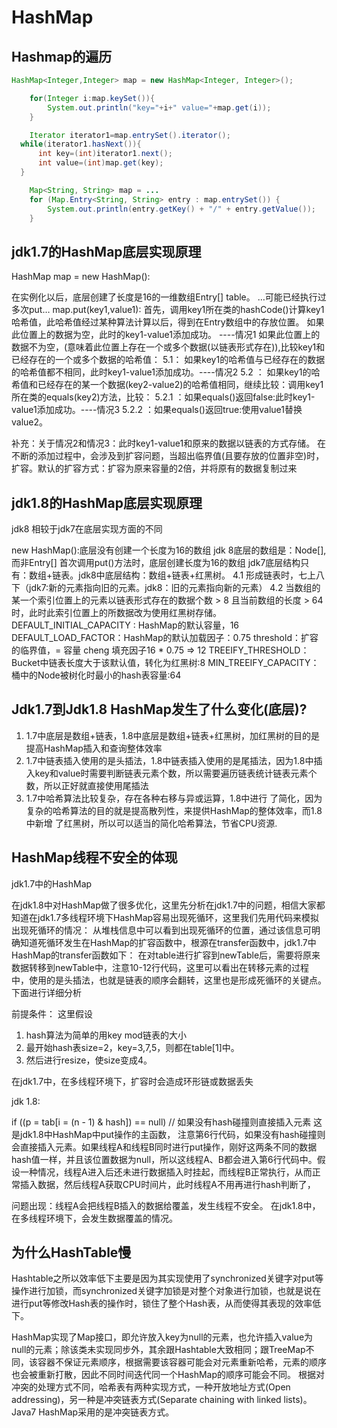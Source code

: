 HashMap
===

Hashmap的遍历
---

```java
HashMap<Integer,Integer> map = new HashMap<Integer, Integer>();

    for(Integer i:map.keySet()){
        System.out.println("key="+i+" value="+map.get(i));
    }

    Iterator iterator1=map.entrySet().iterator();
  while(iterator1.hasNext()){
      int key=(int)iterator1.next();
      int value=(int)map.get(key);
  }
```

```java
    Map<String, String> map = ...
    for (Map.Entry<String, String> entry : map.entrySet()) {
        System.out.println(entry.getKey() + "/" + entry.getValue());
    }
```

jdk1.7的HashMap底层实现原理
---

HashMap map = new HashMap():

在实例化以后，底层创建了长度是16的一维数组Entry[] table。
…可能已经执行过多次put…
map.put(key1,value1):
首先，调用key1所在类的hashCode()计算key1哈希值，此哈希值经过某种算法计算以后，得到在Entry数组中的存放位置。
如果此位置上的数据为空，此时的key1-value1添加成功。 ----情况1
如果此位置上的数据不为空，(意味着此位置上存在一个或多个数据(以链表形式存在)),比较key1和已经存在的一个或多个数据的哈希值：
    5.1： 如果key1的哈希值与已经存在的数据的哈希值都不相同，此时key1-value1添加成功。----情况2
    5.2 ： 如果key1的哈希值和已经存在的某一个数据(key2-value2)的哈希值相同，继续比较：调用key1所在类的equals(key2)方法，比较：
    5.2.1 ：如果equals()返回false:此时key1-value1添加成功。----情况3
    5.2.2 ：如果equals()返回true:使用value1替换value2。

补充：关于情况2和情况3：此时key1-value1和原来的数据以链表的方式存储。
在不断的添加过程中，会涉及到扩容问题，当超出临界值(且要存放的位置非空)时，扩容。默认的扩容方式：扩容为原来容量的2倍，并将原有的数据复制过来

jdk1.8的HashMap底层实现原理
---

jdk8 相较于jdk7在底层实现方面的不同

new HashMap():底层没有创建一个长度为16的数组
    jdk 8底层的数组是：Node[],而非Entry[]
    首次调用put()方法时，底层创建长度为16的数组
    jdk7底层结构只有：数组+链表。jdk8中底层结构：数组+链表+红黑树。
    4.1 形成链表时，七上八下（jdk7:新的元素指向旧的元素。jdk8：旧的元素指向新的元素）
    4.2 当数组的某一个索引位置上的元素以链表形式存在的数据个数 > 8 且当前数组的长度 > 64时，此时此索引位置上的所数据改为使用红黑树存储。
    DEFAULT_INITIAL_CAPACITY : HashMap的默认容量，16
    DEFAULT_LOAD_FACTOR：HashMap的默认加载因子：0.75
    threshold：扩容的临界值，= 容量 cheng 填充因子16 * 0.75 => 12
    TREEIFY_THRESHOLD：Bucket中链表长度大于该默认值，转化为红黑树:8
    MIN_TREEIFY_CAPACITY：桶中的Node被树化时最小的hash表容量:64

Jdk1.7到Jdk1.8 HashMap发生了什么变化(底层)?
---

1. 1.7中底层是数组+链表，1.8中底层是数组+链表+红黑树，加红黑树的目的是提高HashMap插入和查询整体效率
2. 1.7中链表插入使用的是头插法，1.8中链表插入使用的是尾插法，因为1.8中插入key和value时需要判断链表元素个数，所以需要遍历链表统计链表元素个数，所以正好就直接使用尾插法
3. 1.7中哈希算法比较复杂，存在各种右移与异或运算，1.8中进行 了简化，因为复杂的哈希算法的目的就是提高散列性，来提供HashMap的整体效率，而1.8中新增 了红黑树，所以可以适当的简化哈希算法，节省CPU资源.

HashMap线程不安全的体现
---

jdk1.7中的HashMap

在jdk1.8中对HashMap做了很多优化，这里先分析在jdk1.7中的问题，相信大家都知道在jdk1.7多线程环境下HashMap容易出现死循环，这里我们先用代码来模拟出现死循环的情况：
从堆栈信息中可以看到出现死循环的位置，通过该信息可明确知道死循环发生在HashMap的扩容函数中，根源在transfer函数中，jdk1.7中HashMap的transfer函数如下：
在对table进行扩容到newTable后，需要将原来数据转移到newTable中，注意10-12行代码，这里可以看出在转移元素的过程中，使用的是头插法，也就是链表的顺序会翻转，这里也是形成死循环的关键点。下面进行详细分析

前提条件：
这里假设

1. hash算法为简单的用key mod链表的大小
2. 最开始hash表size=2，key=3,7,5，则都在table[1]中。
3. 然后进行resize，使size变成4。

在jdk1.7中，在多线程环境下，扩容时会造成环形链或数据丢失

jdk 1.8:

if ((p = tab[i = (n - 1) & hash]) == null) // 如果没有hash碰撞则直接插入元素
这是jdk1.8中HashMap中put操作的主函数， 注意第6行代码，如果没有hash碰撞则会直接插入元素。如果线程A和线程B同时进行put操作，刚好这两条不同的数据hash值一样，并且该位置数据为null，所以这线程A、B都会进入第6行代码中。假设一种情况，线程A进入后还未进行数据插入时挂起，而线程B正常执行，从而正常插入数据，然后线程A获取CPU时间片，此时线程A不用再进行hash判断了，

问题出现：线程A会把线程B插入的数据给覆盖，发生线程不安全。
在jdk1.8中，在多线程环境下，会发生数据覆盖的情况。

为什么HashTable慢
-----

Hashtable之所以效率低下主要是因为其实现使用了synchronized关键字对put等操作进行加锁，而synchronized关键字加锁是对整个对象进行加锁，也就是说在进行put等修改Hash表的操作时，锁住了整个Hash表，从而使得其表现的效率低下。

HashMap实现了Map接口，即允许放入key为null的元素，也允许插入value为null的元素；除该类未实现同步外，其余跟Hashtable大致相同；跟TreeMap不同，该容器不保证元素顺序，根据需要该容器可能会对元素重新哈希，元素的顺序也会被重新打散，因此不同时间迭代同一个HashMap的顺序可能会不同。 根据对冲突的处理方式不同，哈希表有两种实现方式，一种开放地址方式(Open addressing)，另一种是冲突链表方式(Separate chaining with linked lists)。Java7 HashMap采用的是冲突链表方式。

